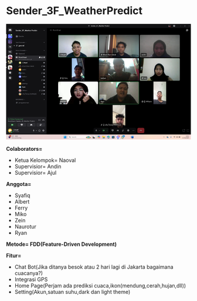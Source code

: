 # Sender_3F_WeatherPredict
**![WeatherApp](image.png)**

**Colaborators=**
- Ketua Kelompok= Naoval
- Supervisior= Andin
- Supervisior= Ajul

**Anggota=** 
- Syafiq
- Albert 
- Ferry
- Miko
- Zein
- Naurotur
- Ryan

**Metode= FDD(Feature-Driven Development)**

**Fitur=** 
- Chat Bot(Jika ditanya besok atau 2 hari lagi di Jakarta bagaimana cuacanya?)
- Integrasi GPS
- Home Page(Perjam ada prediksi cuaca,ikon(mendung,cerah,hujan,dll))
- Setting(Akun,satuan suhu,dark dan light theme)